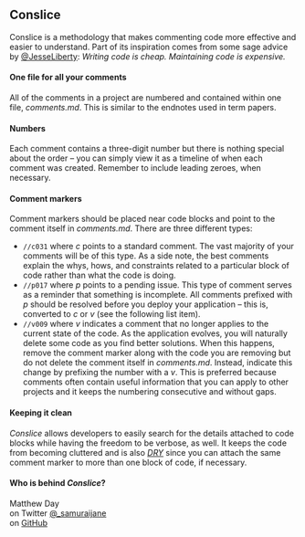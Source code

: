 ## Conslice

Conslice is a methodology that makes commenting code more effective and easier to understand.  Part of its inspiration comes from some sage advice by [\@JesseLiberty](https://twitter.com/JesseLiberty): *Writing code is cheap. Maintaining code is expensive.*

#### One file for all your comments
All of the comments in a project are numbered and contained within one file, *comments.md*. This is similar to the endnotes used in term papers.

#### Numbers
Each comment contains a three-digit number but there is nothing special about the order – you can simply view it as a timeline of when each comment was created. Remember to include leading zeroes, when necessary.

#### Comment markers
Comment markers should be placed near code blocks and point to the comment itself in *comments.md*. There are three different types:

  * ` //c031 ` where _c_ points to a standard comment. The vast majority of your comments will be of this type.  As a side note, the best comments explain the whys, hows, and constraints related to a particular block of code rather than what the code is doing.
  * ` //p017 ` where _p_ points to a pending issue. This type of comment serves as a reminder that something is incomplete. All comments prefixed with _p_ should be resolved before you deploy your application – this is, converted to _c_ or _v_ (see the following list item).
  * ` //v009 ` where _v_ indicates a comment that no longer applies to the current state of the code. As the application evolves, you will naturally delete some code as you find better solutions. When this happens, remove the comment marker along with the code you are removing but do not delete the comment itself in *comments.md*. Instead, indicate this change by prefixing the number with a _v_. This is preferred because comments often contain useful information that you can apply to other projects and it keeps the numbering consecutive and without gaps.

#### Keeping it clean
*Conslice* allows developers to easily search for the details attached to code blocks while having the freedom to be verbose, as well. It keeps the code from becoming cluttered and is also [*DRY*](https://en.wikipedia.org/wiki/Don%27t_repeat_yourself) since you can attach the same comment marker to more than one block of code, if necessary.

#### Who is behind *Conslice*?
Matthew Day  
on Twitter [\@_samuraijane](https://twitter.com/_samuraijane/)  
on [GitHub](https://github.com/samuraijane/)  
